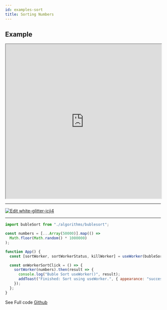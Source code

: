 ```yaml
---
id: examples-sort
title: Sorting Numbers
---
```


## Example

<iframe
  width="100%"
  height="500px"
  src="https://codesandbox.io/embed/white-glitter-icji4?fontsize=14&hidenavigation=1&theme=dark">
</iframe>

---

[![Edit white-glitter-icji4](https://codesandbox.io/static/img/play-codesandbox.svg)](https://codesandbox.io/s/white-glitter-icji4?fontsize=14&hidenavigation=1&theme=dark)

---

```javascript
import bubleSort from "./algorithms/bublesort";

const numbers = [...Array(50000)].map(() =>
  Math.floor(Math.random() * 1000000)
);

function App() {
  const [sortWorker, sortWorkerStatus, killWorker] = useWorker(bubleSort);

  const onWorkerSortClick = () => {
    sortWorker(numbers).then(result => {
      console.log("Buble Sort useWorker()", result);
      addToast("Finished: Sort using useWorker.", { appearance: "success" });
    });
  };
}
```

See Full code [Github](https://github.com/alewin/useWorker/tree/develop/example/src/pages/Sorting)
